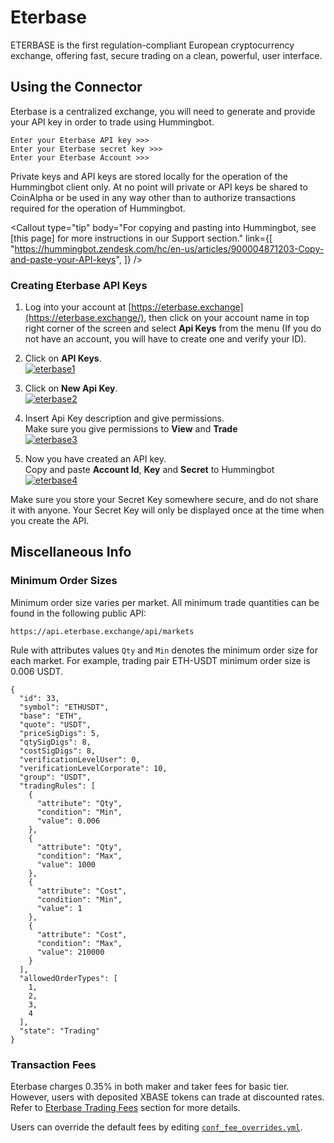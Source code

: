 # Eterbase

ETERBASE is the first regulation-compliant European cryptocurrency exchange, offering fast, secure trading on a clean, powerful, user interface.

## Using the Connector

Eterbase is a centralized exchange, you will need to generate and provide your API key in order to trade using Hummingbot.

```
Enter your Eterbase API key >>>
Enter your Eterbase secret key >>>
Enter your Eterbase Account >>>
```

Private keys and API keys are stored locally for the operation of the Hummingbot client only. At no point will private or API keys be shared to CoinAlpha or be used in any way other than to authorize transactions required for the operation of Hummingbot.

<Callout
  type="tip"
  body="For copying and pasting into Hummingbot, see [this page] for more instructions in our Support section."
  link={[
    "https://hummingbot.zendesk.com/hc/en-us/articles/900004871203-Copy-and-paste-your-API-keys",
  ]}
/>

### Creating Eterbase API Keys

1. Log into your account at [https://eterbase.exchange](https://eterbase.exchange/), then click on your account name in top right corner of the screen and select **Api Keys** from the menu (If you do not have an account, you will have to create one and verify your ID).

2. Click on **API Keys**.<br />
   [![eterbase1](/assets/img/eterbase1.png)](/assets/img/eterbase1.png)

3. Click on **New Api Key**.<br />
   [![eterbase2](/assets/img/eterbase2.png)](/assets/img/eterbase2.png)

4. Insert Api Key description and give permissions.<br />
   Make sure you give permissions to **View** and **Trade**<br />
   [![eterbase3](/assets/img/eterbase3.png)](/assets/img/eterbase3.png)

<Callout
  type="warning"
  body="We recommend using only #trade# enabled API keys; enabling #withdraw, transfer, or the equivalent is unnecessary# for current Hummingbot strategies."
/>

5. Now you have created an API key.<br />
   Copy and paste **Account Id**, **Key** and **Secret** to Hummingbot<br />
   [![eterbase4](/assets/img/eterbase4.png)](/assets/img/eterbase4.png)

Make sure you store your Secret Key somewhere secure, and do not share it with anyone. Your Secret Key will only be displayed once at the time when you create the API.

<Callout
  type="tip"
  body="If you lose your Secret Key, you can delete the API and create a new one. However, it will be impossible to reuse the same API."
/>

## Miscellaneous Info

### Minimum Order Sizes

Minimum order size varies per market. All minimum trade quantities can be found in the following public API:

```
https://api.eterbase.exchange/api/markets
```

Rule with attributes values `Qty` and `Min` denotes the minimum order size for each market. For example, trading pair ETH-USDT minimum order size is 0.006 USDT.

```
{
  "id": 33,
  "symbol": "ETHUSDT",
  "base": "ETH",
  "quote": "USDT",
  "priceSigDigs": 5,
  "qtySigDigs": 8,
  "costSigDigs": 8,
  "verificationLevelUser": 0,
  "verificationLevelCorporate": 10,
  "group": "USDT",
  "tradingRules": [
    {
      "attribute": "Qty",
      "condition": "Min",
      "value": 0.006
    },
    {
      "attribute": "Qty",
      "condition": "Max",
      "value": 1000
    },
    {
      "attribute": "Cost",
      "condition": "Min",
      "value": 1
    },
    {
      "attribute": "Cost",
      "condition": "Max",
      "value": 210000
    }
  ],
  "allowedOrderTypes": [
    1,
    2,
    3,
    4
  ],
  "state": "Trading"
}
```

### Transaction Fees

Eterbase charges 0.35% in both maker and taker fees for basic tier. However, users with deposited XBASE tokens can trade at discounted rates. Refer to [Eterbase Trading Fees](https://www.eterbase.com/exchange/fees/) section for more details.

Users can override the default fees by editing [`conf_fee_overrides.yml`](/operation/override-fees/).
